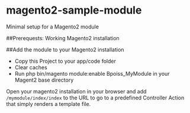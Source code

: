 # magento2-sample-module
Minimal setup for a Magento2 module

##Prerequests:
Working Magento2 installation

##Add the module to your Magento2 installation
* Copy this Project to your app/code folder
* Clear caches 
* Run php bin/magento module:enable Bpoiss_MyModule in your Magent2 base directory

Open your magento2 installation in your browser and add `/mymodule/index/index` to the URL to go to a predefined Controller Action that simply renders a template file.
